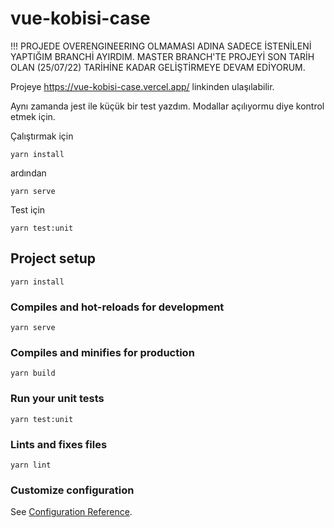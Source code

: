 # vue-kobisi-case

!!! PROJEDE OVERENGINEERING OLMAMASI ADINA SADECE İSTENİLENİ YAPTIĞIM BRANCHİ AYIRDIM. MASTER BRANCH'TE PROJEYİ SON TARİH OLAN (25/07/22) TARİHİNE KADAR GELİŞTİRMEYE DEVAM EDİYORUM.

Projeye https://vue-kobisi-case.vercel.app/ linkinden ulaşılabilir.

Aynı zamanda jest ile küçük bir test yazdım. Modallar açılıyormu diye kontrol etmek için.

Çalıştırmak için

```
yarn install
```

ardından

```
yarn serve
```

Test için


```
yarn test:unit
```

## Project setup
```
yarn install
```

### Compiles and hot-reloads for development
```
yarn serve
```

### Compiles and minifies for production
```
yarn build
```

### Run your unit tests
```
yarn test:unit
```

### Lints and fixes files
```
yarn lint
```

### Customize configuration
See [Configuration Reference](https://cli.vuejs.org/config/).

